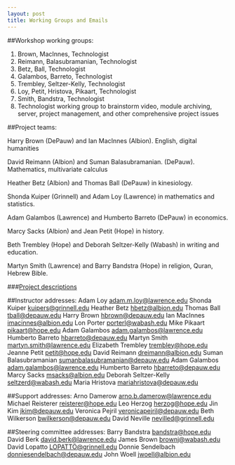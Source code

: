 ```yaml
---
layout: post
title: Working Groups and Emails
---
```


##Workshop working groups:
1. Brown, MacInnes, Technologist
2. Reimann, Balasubramanian, Technologist
3. Betz, Ball, Technologist
4. Galambos, Barreto, Technologist
5. Trembley, Seltzer-Kelly, Technologist
6. Loy, Petit, Hristova, Pikaart, Technologist
7. Smith, Bandstra, Technologist
8. Technologist working group to brainstorm video, module archiving, server, project management, and other comprehensive project issues

##Project teams:

Harry Brown (DePauw) and Ian MacInnes (Albion). English, digital humanities

David Reimann (Albion) and Suman Balasubramanian. (DePauw). Mathematics, multivariate calculus

Heather Betz (Albion) and Thomas Ball (DePauw) in kinesiology.

Shonda Kuiper (Grinnell) and Adam Loy (Lawrence) in mathematics and statistics.

Adam Galambos (Lawrence) and Humberto Barreto (DePauw) in economics.

Marcy Sacks (Albion)  and Jean Petit (Hope) in history.

Beth Trembley (Hope) and Deborah Seltzer-Kelly (Wabash) in writing and education.

Martyn Smith (Lawrence) and Barry Bandstra (Hope) in religion, Quran, Hebrew Bible.

###[Project descriptions](http://hybridliberalarts.org/2016/04/01/hybrid-projects/)

##Instructor addresses:
Adam Loy <adam.m.loy@lawrence.edu>
Shonda Kuiper <kuipers@grinnell.edu>
Heather Betz <hbetz@albion.edu>
Thomas Ball <tball@depauw.edu>
Harry Brown <hbrown@depauw.edu>
Ian MacInnes <imacinnes@albion.edu>
Lon Porter <porterl@wabash.edu>
Mike Pikaart <pikaart@hope.edu>
Adam Galambos <adam.galambos@lawrence.edu>
Humberto Barreto <hbarreto@depauw.edu>
Martyn Smith <martyn.smith@lawrence.edu>
Elizabeth Trembley <trembley@hope.edu>
Jeanne Petit <petit@hope.edu>
David Reimann <dreimann@albion.edu>
Suman Balasubramanian <sumanbalasubramanian@depauw.edu>
Adam Galambos <adam.galambos@lawrence.edu>
Humberto Barreto <hbarreto@depauw.edu>
Marcy Sacks <msacks@albion.edu>
Deborah Seltzer-Kelly <seltzerd@wabash.edu>
Maria Hristova <mariahristova@depauw.edu>

##Support addresses:
Arno Damerow <arno.b.damerow@lawrence.edu>
Michael Reisterer <reisterer@hope.edu>
Leo Herzog <herzog@hope.edu>
Jin Kim <jkim@depauw.edu>
Veronica Pejril <veronicapejril@depauw.edu>
Beth Wilkerson <bwilkerson@depauw.edu>
David Neville <nevilled@grinnell.edu>

##Steering committee addresses:
Barry Bandstra <bandstra@hope.edu>
David Berk <david.berk@lawrence.edu>
James Brown <brownj@wabash.edu>
David Lopatto <LOPATTO@grinnell.edu>
Donnie Sendelbach <donniesendelbach@depauw.edu>
John Woell <jwoell@albion.edu>
